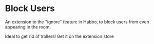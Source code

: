 # Block Users

An extension to the "ignore" feature in Habbo, to block users from even appearing in the room. 

Ideal to get rid of trollers! Get it on the extension store